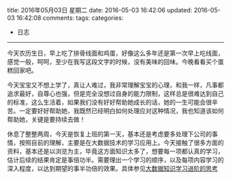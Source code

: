 title: 2016年05月03日 星期二
date: 2016-05-03 16:42:06
updated: 2016-05-03 16:42:08
comments: 
tags:
categories:
- 日志

---

今天农历生日，早上吃了排骨线面和鸡蛋，好像这么多年还是第一次早上吃线面，感觉一般，呵呵，至少在我写这段文字的时候，没有美味的回味。今晚看看买个蛋糕回家吧。

今天宝宝又不想上学了，真让人难过，我非常理解宝宝的心理，和我一样，凡事都追求最好，自尊心也强，但是完全没想过自身的能力限制，这样总是很难达到自己的标准，这么生活着，如果我们没有好好帮助她成长的话，她的一生可能会很辛苦。一定要好好帮助她，我既然已经明白如何处理应对这种情况，我也知道该如何帮助她，关键是要持续去做！

休息了整整两周，今天是恢复上班的第一天，基本还是考虑要多处理下公司的事情，按照目前的理解，主要是在大数据技术的学习应用上。今天接触了很多方面的资料，基本还是以浏览为主，毕竟这方面知识太多了，想要每一项都认真的学习，估计后续的结果肯定是事倍功半。需要理出一个学习的顺序，以及每项内容学习的深入程度，以达到期望的事半功倍的效果。具体参见[大数据知识学习进阶的思考](/2016/05/03/infotech/spark/bigdata_learning_thinking/)